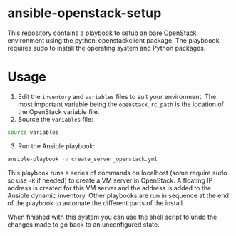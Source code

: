 # ansible-openstack-setup

This repository contains a playbook to setup an bare OpenStack environment
using the python-openstackclient package. The playboook requires sudo to
install the operating system and Python packages.

# Usage

1. Edit the `inventory` and  `variables` files to suit your environment. The
most important variable being the `openstack_rc_path` is the location of the
OpenStack variable file.
2. Source the `variables` file:
```sh
source variables
```
3. Run the Ansible playbook:
```sh
ansible-playbook -v create_server_openstack.yml
```

This playbook runs a series of commands on localhost (some require sudo so use
`-K` if needed) to create a VM server in OpenStack. A floating IP address is
created for this VM server and the address is added to the Ansible dynamic
inventory. Other playbooks are run in sequence at the end of the playbook to
automate the different parts of the install.

When finished with this system you can use the shell script to undo the changes
made to go back to an unconfigured state.
